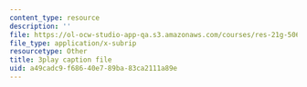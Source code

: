 ```yaml
---
content_type: resource
description: ''
file: https://ol-ocw-studio-app-qa.s3.amazonaws.com/courses/res-21g-506-kanji-learning-any-time-any-place-for-japanese-vi-spring-2021/a49cadc9f68640e789ba83ca2111a89e_TdcQPpHF5bo.srt
file_type: application/x-subrip
resourcetype: Other
title: 3play caption file
uid: a49cadc9-f686-40e7-89ba-83ca2111a89e
---
```

